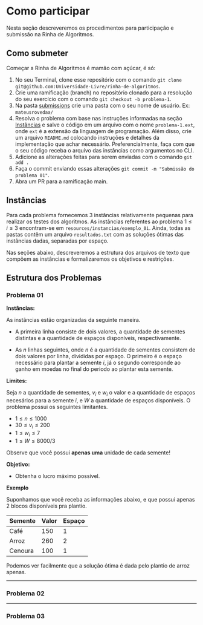 # Como participar

Nesta seção descreveremos os procedimentos para participação e submissão na Rinha de Algoritmos.

## Como submeter

Começar a Rinha de Algoritmos é mamão com açúcar, é só:

1. No seu Terminal, clone esse repositório com o comando `git clone git@github.com:Universidade-Livre/rinha-de-algoritmos`.
2. Crie uma ramificação (branch) no repositório clonado para a resolução do seu exercício com o comando `git checkout -b problema-1`.
3. Na pasta [submissions](./submissions/) crie uma pasta com o seu nome de usuário. Ex: `mateusrovedaa/`
4. Resolva o problema com base nas instruções informadas na seção [Instâncias](#instâncias) e salve o código em um arquivo com o nome `problema-1.ext`, onde `ext` é a extensão da linguagem de programação. Além disso, crie um arquivo `README.md` colocando instruções e detalhes da implementação que achar necessário. Preferencialmente, faça com que o seu código receba o arquivo das instâncias como argumentos no CLI.
5. Adicione as alterações feitas para serem enviadas com o comando `git add .`
6. Faça o commit enviando essas alterações `git commit -m "Submissão do problema 01"`.
7. Abra um PR para a ramificação main.

## Instâncias

Para cada problema fornecemos 3 instâncias relativamente pequenas para realizar os testes dos algoritmos. As instâncias referentes ao problema $1 \leq i \leq 3$ encontram-se em `resources/instancias/exemplo_0i`. Ainda, todas as pastas contêm um arquivo `resultados.txt` com as soluções ótimas das instâncias dadas, separadas por espaço.

Nas seções abaixo, descreveremos a estrutura dos arquivos de texto que compõem as instâncias e formalizaremos os objetivos e restrições.

## Estrutura dos Problemas

### Problema 01

**Instâncias:**

As instâncias estão organizadas da seguinte maneira.

- A primeira linha consiste de dois valores, a quantidade de sementes distintas e a quantidade de espaços disponíveis, respectivamente.

- As $n$ linhas seguintes, onde $n$ é a quantidade de sementes consistem de dois valores por linha, divididas por espaço. O primeiro é o espaço necessário para plantar a semente $i$, já o segundo corresponde ao ganho em moedas no final do periodo ao plantar esta semente.

**Limites:**

Seja $n$ a quantidade de sementes, $v_{i}$ e $w_{i}$ o valor e a quantidade de espaços necesários para a semente $i$, e $W$ a quantidade de espaços disponíveis. O problema possui os seguintes limitantes.

- $1 \leq n \leq 1000$
- $30 \leq v_{i} \leq 200$
- $1 \leq w_{i} \leq 7$
- $1 \leq W \leq 8000 / 3$

Observe que você possui **apenas uma** unidade de cada semente!

**Objetivo:** 

- Obtenha o lucro máximo possível.

**Exemplo**

Suponhamos que você receba as informações abaixo, e que possui apenas 2 blocos disponíveis pra plantio.

| **Semente** | **Valor** | **Espaço** |
|-------------|-----------|------------|
| Café        | 150       | 1          |
| Arroz       | 260       | 2          |
| Cenoura     | 100       | 1          |

Podemos ver facilmente que a solução ótima é dada pelo plantio de arroz apenas.

---

### Problema 02

---

### Problema 03

